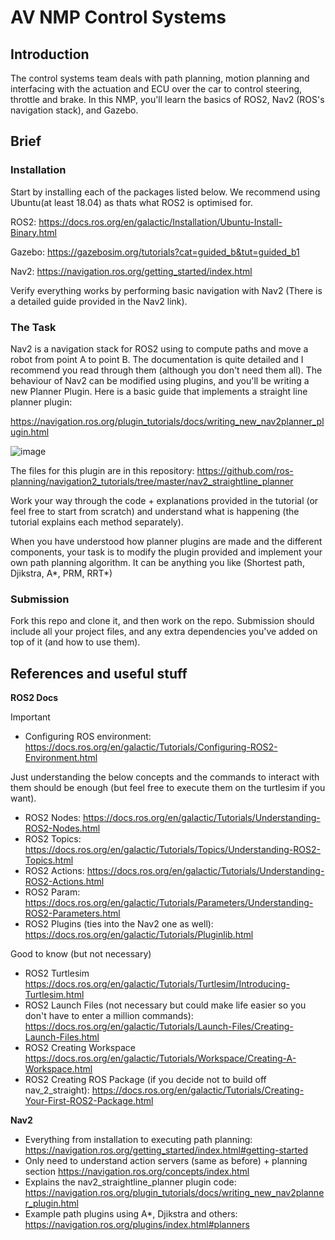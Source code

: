 # AV NMP Control Systems

## Introduction
The control systems team deals with path planning, motion planning and interfacing with the actuation and ECU over the car to control steering, throttle and brake. In this NMP, you'll learn the basics of ROS2, Nav2 (ROS's navigation stack), and Gazebo.

## Brief
### Installation

Start by installing each of the packages listed below. We recommend using Ubuntu(at least 18.04) as thats what ROS2 is optimised for.

ROS2: https://docs.ros.org/en/galactic/Installation/Ubuntu-Install-Binary.html

Gazebo: https://gazebosim.org/tutorials?cat=guided_b&tut=guided_b1

Nav2: https://navigation.ros.org/getting_started/index.html

Verify everything works by performing basic navigation with Nav2 (There is a detailed guide provided in the Nav2 link). 

### The Task
Nav2 is a navigation stack for ROS2 using to compute paths and move a robot from point A to point B. The documentation is quite detailed and I recommend you read through them (although you don't need them all). The behaviour of Nav2 can be modified using plugins, and you'll be writing a new Planner Plugin. Here is a basic guide that implements a straight line planner plugin:

https://navigation.ros.org/plugin_tutorials/docs/writing_new_nav2planner_plugin.html


![image](https://user-images.githubusercontent.com/29827456/135697568-465c608e-f557-4e99-bcab-23cb054909c8.png)

The files for this plugin are in this repository: https://github.com/ros-planning/navigation2_tutorials/tree/master/nav2_straightline_planner

Work your way through the code + explanations provided in the tutorial (or feel free to start from scratch) and understand what is happening (the tutorial explains each method separately). 

When you have understood how planner plugins are made and the different components, your task is to modify the plugin provided and implement your own path planning algorithm. It can be anything you like (Shortest path, Djikstra, A*, PRM, RRT*)

### Submission
Fork this repo and clone it, and then work on the repo. Submission should include all your project files, and any extra dependencies you've added on top of it (and how to use them).

## References and useful stuff
**ROS2 Docs**

Important
- Configuring ROS environment: https://docs.ros.org/en/galactic/Tutorials/Configuring-ROS2-Environment.html

Just understanding the below concepts and the commands to interact with them should be enough (but feel free to execute them on the turtlesim if you want). 
- ROS2 Nodes: https://docs.ros.org/en/galactic/Tutorials/Understanding-ROS2-Nodes.html
- ROS2 Topics: https://docs.ros.org/en/galactic/Tutorials/Topics/Understanding-ROS2-Topics.html
- ROS2 Actions: https://docs.ros.org/en/galactic/Tutorials/Understanding-ROS2-Actions.html
- ROS2 Param: https://docs.ros.org/en/galactic/Tutorials/Parameters/Understanding-ROS2-Parameters.html
- ROS2 Plugins (ties into the Nav2 one as well): https://docs.ros.org/en/galactic/Tutorials/Pluginlib.html

Good to know (but not necessary)
- ROS2 Turtlesim https://docs.ros.org/en/galactic/Tutorials/Turtlesim/Introducing-Turtlesim.html
- ROS2 Launch Files (not necessary but could make life easier so you don't have to enter a million commands): https://docs.ros.org/en/galactic/Tutorials/Launch-Files/Creating-Launch-Files.html
- ROS2 Creating Workspace https://docs.ros.org/en/galactic/Tutorials/Workspace/Creating-A-Workspace.html
- ROS2 Creating ROS Package (if you decide not to build off nav_2_straight): https://docs.ros.org/en/galactic/Tutorials/Creating-Your-First-ROS2-Package.html

**Nav2**
- Everything from installation to executing path planning: https://navigation.ros.org/getting_started/index.html#getting-started
- Only need to understand action servers (same as before) + planning section
https://navigation.ros.org/concepts/index.html
- Explains the nav2_straightline_planner plugin code: https://navigation.ros.org/plugin_tutorials/docs/writing_new_nav2planner_plugin.html
- Example path plugins using A*, Djikstra and others: https://navigation.ros.org/plugins/index.html#planners
